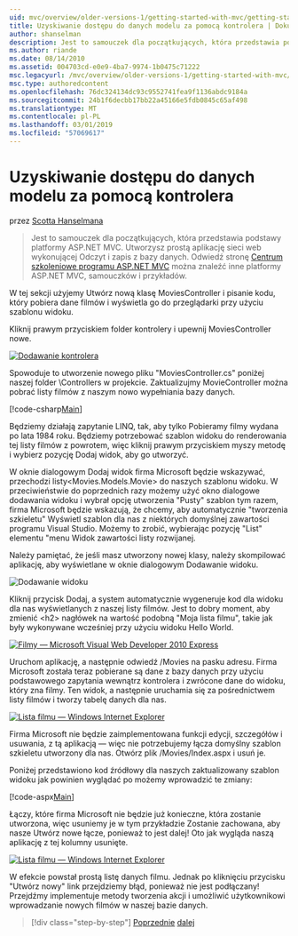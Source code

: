 ```yaml
---
uid: mvc/overview/older-versions-1/getting-started-with-mvc/getting-started-with-mvc-part5
title: Uzyskiwanie dostępu do danych modelu za pomocą kontrolera | Dokumentacja firmy Microsoft
author: shanselman
description: Jest to samouczek dla początkujących, która przedstawia podstawy platformy ASP.NET MVC. Utwórz prostą aplikację sieci web wykonującej Odczyt i zapis z bazy danych.
ms.author: riande
ms.date: 08/14/2010
ms.assetid: 004703cd-e0e9-4ba7-9974-1b0475c71222
msc.legacyurl: /mvc/overview/older-versions-1/getting-started-with-mvc/getting-started-with-mvc-part5
msc.type: authoredcontent
ms.openlocfilehash: 76dc324134dc93c9552741fea9f1136abdc9184a
ms.sourcegitcommit: 24b1f6decbb17bb22a45166e5fdb0845c65af498
ms.translationtype: MT
ms.contentlocale: pl-PL
ms.lasthandoff: 03/01/2019
ms.locfileid: "57069617"
---
```

<a name="accessing-your-models-data-from-a-controller"></a>Uzyskiwanie dostępu do danych modelu za pomocą kontrolera
====================
przez [Scotta Hanselmana](https://github.com/shanselman)

> Jest to samouczek dla początkujących, która przedstawia podstawy platformy ASP.NET MVC. Utworzysz prostą aplikację sieci web wykonującej Odczyt i zapis z bazy danych. Odwiedź stronę [Centrum szkoleniowe programu ASP.NET MVC](../../../index.md) można znaleźć inne platformy ASP.NET MVC, samouczków i przykładów.


W tej sekcji użyjemy Utwórz nową klasę MoviesController i pisanie kodu, który pobiera dane filmów i wyświetla go do przeglądarki przy użyciu szablonu widoku.

Kliknij prawym przyciskiem folder kontrolery i upewnij MoviesController nowe.

[![Dodawanie kontrolera](getting-started-with-mvc-part5/_static/image2.png)](getting-started-with-mvc-part5/_static/image1.png)

Spowoduje to utworzenie nowego pliku "MoviesController.cs" poniżej naszej folder \Controllers w projekcie. Zaktualizujmy MovieController można pobrać listy filmów z naszym nowo wypełniania bazy danych.

[!code-csharp[Main](getting-started-with-mvc-part5/samples/sample1.cs)]

Będziemy działają zapytanie LINQ, tak, aby tylko Pobieramy filmy wydana po lata 1984 roku. Będziemy potrzebować szablon widoku do renderowania tej listy filmów z powrotem, więc kliknij prawym przyciskiem myszy metodę i wybierz pozycję Dodaj widok, aby go utworzyć.

W oknie dialogowym Dodaj widok firma Microsoft będzie wskazywać, przechodzi listy&lt;Movies.Models.Movie&gt; do naszych szablonu widoku. W przeciwieństwie do poprzednich razy możemy użyć okno dialogowe dodawania widoku i wybrał opcję utworzenia "Pusty" szablon tym razem, firma Microsoft będzie wskazują, że chcemy, aby automatycznie "tworzenia szkieletu" Wyświetl szablon dla nas z niektórych domyślnej zawartości programu Visual Studio. Możemy to zrobić, wybierając pozycję "List" elementu "menu Widok zawartości listy rozwijanej.

Należy pamiętać, że jeśli masz utworzony nowej klasy, należy skompilować aplikację, aby wyświetlane w oknie dialogowym Dodawanie widoku.

![Dodawanie widoku](getting-started-with-mvc-part5/_static/image3.png)

Kliknij przycisk Dodaj, a system automatycznie wygeneruje kod dla widoku dla nas wyświetlanych z naszej listy filmów. Jest to dobry moment, aby zmienić &lt;h2&gt; nagłówek na wartość podobną "Moja lista filmu", takie jak były wykonywane wcześniej przy użyciu widoku Hello World.

[![Filmy — Microsoft Visual Web Developer 2010 Express](getting-started-with-mvc-part5/_static/image5.png)](getting-started-with-mvc-part5/_static/image4.png)

Uruchom aplikację, a następnie odwiedź /Movies na pasku adresu. Firma Microsoft została teraz pobierane są dane z bazy danych przy użyciu podstawowego zapytania wewnątrz kontrolera i zwrócone dane do widoku, który zna filmy. Ten widok, a następnie uruchamia się za pośrednictwem listy filmów i tworzy tabelę danych dla nas.

[![Lista filmu — Windows Internet Explorer](getting-started-with-mvc-part5/_static/image7.png)](getting-started-with-mvc-part5/_static/image6.png)

Firma Microsoft nie będzie zaimplementowana funkcji edycji, szczegółów i usuwania, z tą aplikacją — więc nie potrzebujemy łącza domyślny szablon szkieletu utworzony dla nas. Otwórz plik /Movies/Index.aspx i usuń je.

Poniżej przedstawiono kod źródłowy dla naszych zaktualizowany szablon widoku jak powinien wyglądać po możemy wprowadzić te zmiany:

[!code-aspx[Main](getting-started-with-mvc-part5/samples/sample2.aspx)]

Łączy, które firma Microsoft nie będzie już konieczne, która zostanie utworzona, więc usuniemy je w tym przykładzie Zostanie zachowana, aby nasze Utwórz nowe łącze, ponieważ to jest dalej! Oto jak wygląda naszą aplikację z tej kolumny usunięte.

[![Lista filmu — Windows Internet Explorer](getting-started-with-mvc-part5/_static/image9.png)](getting-started-with-mvc-part5/_static/image8.png)

W efekcie powstał prostą listę danych filmu. Jednak po kliknięciu przycisku "Utwórz nowy" link przejdziemy błąd, ponieważ nie jest podłączany! Przejdźmy implementuje metody tworzenia akcji i umożliwić użytkownikowi wprowadzanie nowych filmów w naszej bazie danych.

> [!div class="step-by-step"]
> [Poprzednie](getting-started-with-mvc-part4.md)
> [dalej](getting-started-with-mvc-part6.md)
